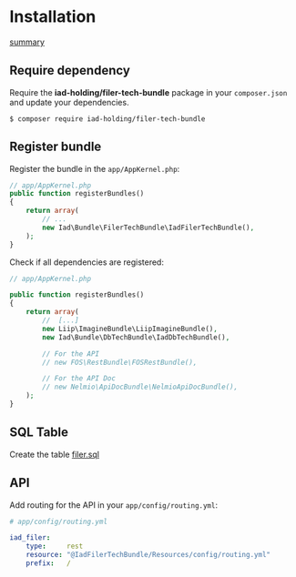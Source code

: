 Installation
============

[summary](/README.md)

## Require dependency

Require the **iad-holding/filer-tech-bundle** package in your `composer.json` and update your dependencies.

    $ composer require iad-holding/filer-tech-bundle

## Register bundle

Register the bundle in the `app/AppKernel.php`:

```php
// app/AppKernel.php
public function registerBundles()
{
    return array(
        // ...
        new Iad\Bundle\FilerTechBundle\IadFilerTechBundle(),
    );
}
```

Check if all dependencies are registered:

```php
// app/AppKernel.php

public function registerBundles()
{
    return array(
        //  [...]
        new Liip\ImagineBundle\LiipImagineBundle(),
        new Iad\Bundle\DbTechBundle\IadDbTechBundle(),

        // For the API
        // new FOS\RestBundle\FOSRestBundle(),

        // For the API Doc
        // new Nelmio\ApiDocBundle\NelmioApiDocBundle(),
    );
}
```

## SQL Table

Create the table [filer.sql](https://github.com/IAD-HOLDING/IadDataRepo/blob/master/IadFilerTechBundle/v0.1/filer.sql)

## API

Add routing for the API in your `app/config/routing.yml`:

```yml
# app/config/routing.yml

iad_filer:
    type:     rest
    resource: "@IadFilerTechBundle/Resources/config/routing.yml"
    prefix:   /
```
